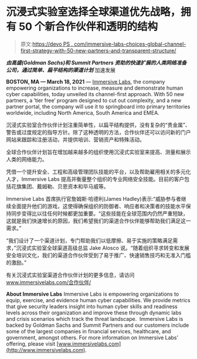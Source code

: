 # 沉浸式实验室选择全球渠道优先战略，拥有 50 个新合作伙伴和透明的结构

> 原文:[https://devo PS . com/immersive-labs-choices-global-channel-first-strategy-with-50-new-partners-and-transparent-structure/](https://devops.com/immersive-labs-chooses-global-channel-first-strategy-with-50-new-partners-and-transparent-structure/)

***由高盛(Goldman Sachs)和 Summit Partners 资助的快速扩展的人类网络准备公司，通过简单、扁平结构的渠道计划*** 加速发展

**BOSTON, MA — March 18, 2021** — [Immersive Labs](https://www.immersivelabs.com/), the company empowering organizations to increase, measure and demonstrate human cyber capabilities, today unveiled its channel-first approach. With 50 new partners, a ‘tier free’ program designed to cut out complexity, and a new partner portal, the company will use it to springboard into primary territories worldwide, including North America, South America and EMEA.

沉浸式实验室合作伙伴计划注重简单性，以扁平结构提供，没有复杂的“贵金属”、警告或过度规定的指导方针。除了这种透明的方法，合作伙伴还可以访问新的门户网站来跟踪和注册活动，并提供培训、营销资产和特殊活动。

全球合作伙伴计划旨在增加越来越多的组织使用沉浸式实验室来提高、测量和展示人类的网络能力。

凭借一个提升安全、工程和高级管理团队技能的平台，以及帮助雇用相关的多元化人才，Immersive Labs 提高并衡量整个组织的专业网络安全技能。目前的客户包括花旗集团、戴姆勒、贝恩资本和毕马威等。

Immersive Labs 首席执行官詹姆斯·哈德利(James Hadley)表示:“威胁参与者继续全面提升他们的游戏，这使得确保组织的防御者、响应者和决策者的技能水平保持同步变得比以往任何时候都更加重要。“这些技能在全球范围内仍然严重短缺，这就是我们快速增长的原因，我们希望我们的渠道合作伙伴能够帮助我们满足这一需求。”

“我们设计了一个渠道计划，专门帮助我们以低摩擦、易于实施的策略满足需求，”沉浸式实验室全球渠道高级总监 Jake Alosco 说。“随着组织寻求转变和发展安全培训文化，我们的渠道合作伙伴受到了易于推广、快速销售技巧和无准入门槛的激励。”

有关沉浸式实验室渠道合作伙伴计划的更多信息，请访问[www.immersivelabs.com/<wbr>合作伙伴/](http://www.immersivelabs.com/partners/)

**About Immersive Labs**
Immersive Labs is empowering organizations to equip, exercise, and evidence human cyber capabilities. We provide metrics that give security leaders insight into human cyber skills and readiness levels across their organization and improve these through dynamic labs and crisis scenarios which track the threat landscape.  Immersive Labs is backed by Goldman Sachs and Summit Partners and our customers include some of the largest companies in financial services, healthcare, and government, amongst others. For more information on Immersive Labs’ offering, please visit [www.immersivelabs.com](http://www.immersivelabs.com).